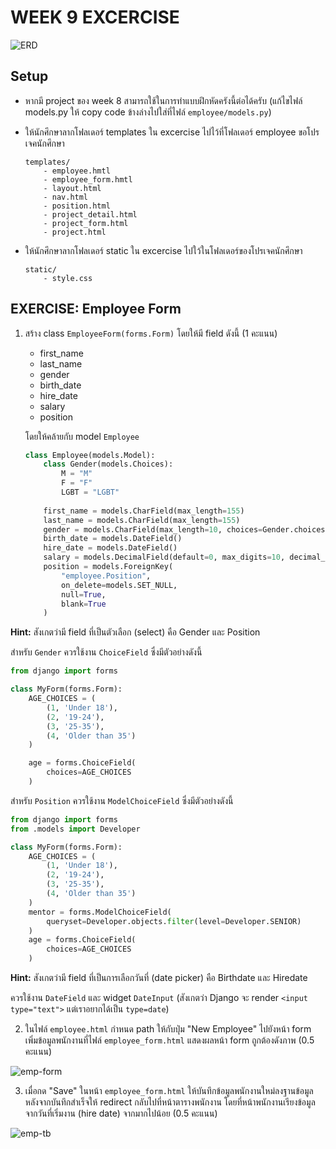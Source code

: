 # WEEK 9 EXCERCISE

![ERD](./images/ER7.png)

## Setup

- หากมี project ของ week 8 สามารถใช้ในการทำแบบฝึกหัดครังนี้ต่อได้ครับ (แก้ไขไฟล์ models.py ให้ copy code
  ข้างล่างไปใส่ที่ไฟล์ `employee/models.py`)
- ให้นักศึกษาลากโฟลเดอร์ templates ใน excercise ไปไว้ที่โฟลเดอร์ employee ขอโปรเจคนักศึกษา

    ```text
    templates/
        - employee.hmtl
        - employee_form.hmtl
        - layout.html
        - nav.html
        - position.html
        - project_detail.html
        - project_form.html
        - project.html
    ```

- ให้นักศึกษาลากโฟลเดอร์ static ใน excercise ไปใว้ในโฟลเดอร์ของโปรเจคนักศึกษา

    ```text
    static/
        - style.css
    ```

## EXERCISE: Employee Form

1. สร้าง class `EmployeeForm(forms.Form)` โดยให้มี field ดังนี้ (1 คะแนน)

    - first_name
    - last_name
    - gender
    - birth_date
    - hire_date
    - salary
    - position

   โดยให้คล้ายกับ model `Employee`

    ```python
    class Employee(models.Model):
        class Gender(models.Choices):
            M = "M"
            F = "F"
            LGBT = "LGBT"
            
        first_name = models.CharField(max_length=155)
        last_name = models.CharField(max_length=155)
        gender = models.CharField(max_length=10, choices=Gender.choices)
        birth_date = models.DateField()
        hire_date = models.DateField()
        salary = models.DecimalField(default=0, max_digits=10, decimal_places=2)
        position = models.ForeignKey(
            "employee.Position", 
            on_delete=models.SET_NULL, 
            null=True, 
            blank=True
        )
    ```

**Hint:** สังเกตว่ามี field ที่เป็นตัวเลือก (select) คือ Gender และ Position

สำหรับ `Gender` ควรใช้งาน `ChoiceField` ซึ่งมีตัวอย่างดังนี้

```python
from django import forms

class MyForm(forms.Form):
    AGE_CHOICES = (
        (1, 'Under 18'),
        (2, '19-24'),
        (3, '25-35'),
        (4, 'Older than 35')
    )

    age = forms.ChoiceField(
        choices=AGE_CHOICES
    )
```

สำหรับ `Position` ควรใช้งาน `ModelChoiceField` ซึ่งมีตัวอย่างดังนี้

```python
from django import forms
from .models import Developer

class MyForm(forms.Form):
    AGE_CHOICES = (
        (1, 'Under 18'),
        (2, '19-24'),
        (3, '25-35'),
        (4, 'Older than 35')
    )
    mentor = forms.ModelChoiceField(
        queryset=Developer.objects.filter(level=Developer.SENIOR)
    )
    age = forms.ChoiceField(
        choices=AGE_CHOICES
    )
```

**Hint:** สังเกตว่ามี field ที่เป็นการเลือกวันที่ (date picker) คือ Birthdate และ Hiredate

ควรใช้งาน `DateField` และ widget `DateInput` (สังเกตว่า Django จะ render `<input type="text">` แต่เราอยากได้เป็น
`type=date`)

2. ในไฟล์ `employee.html` กำหนด path ให้กับปุ่ม "New Employee" ไปยังหน้า form เพิ่มข้อมูลพนักงานที่ไฟล์
   `employee_form.html` แสดงผลหน้า form ถูกต้องดังภาพ (0.5 คะแนน)

![emp-form](images/form_emp.png)

3. เมื่อกด "Save" ในหน้า `employee_form.html` ให้บันทึกข้อมูลพนักงานใหม่ลงฐานข้อมูล หลังจากบันทึกสำเร็จให้ redirect
   กลับไปที่หน้าตารางพนักงาน โดยที่หน้าพนักงานเรียงข้อมูลจากวันที่เริ่มงาน (hire date) จากมากไปน้อย (0.5 คะแนน)

![emp-tb](images/emp-table.png)
